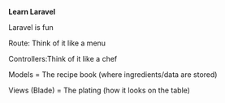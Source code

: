 **Learn Laravel**

Laravel is fun


Route: Think of it like a menu


Controllers:Think of it like a chef


Models = The recipe book (where ingredients/data are stored)

Views (Blade) = The plating (how it looks on the table)

